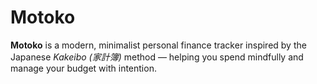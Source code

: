 # Motoko

**Motoko** is a modern, minimalist personal finance tracker inspired by the Japanese _Kakeibo (家計簿)_ method — helping you spend mindfully and manage your budget with intention.
